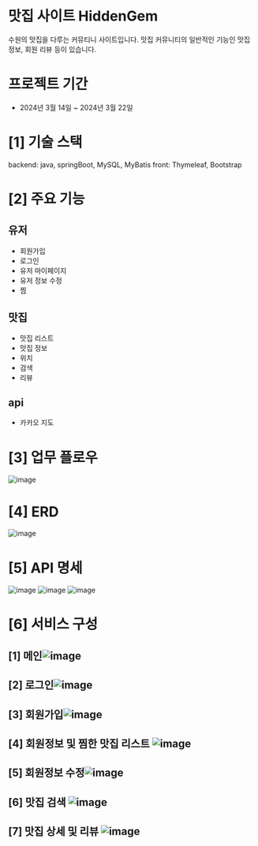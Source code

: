 # 맛집 사이트 HiddenGem
수원의 맛집을 다루는 커뮤티니 사이트입니다. 맛집 커뮤니티의 일반적인 기능인 맛집 정보, 회원 리뷰 등이 있습니다.

# 프로젝트 기간
- 2024년 3월 14일 ~ 2024년 3월 22일

# [1] 기술 스택
backend: java, springBoot, MySQL, MyBatis
front: Thymeleaf, Bootstrap

# [2] 주요 기능
## 유저
- 회원가입
- 로그인
- 유저 마이페이지
- 유저 정보 수정
- 찜

## 맛집
- 맛집 리스트
- 맛집 정보
- 위치
- 검색
- 리뷰

## api
- 카카오 지도
  
# [3] 업무 플로우
![image](https://github.com/Ape07Park/MidTermProject_HiddenGem/assets/132667775/b1ddbe0a-7771-4d42-84ba-70a073f9bc55)

# [4] ERD
![image](https://github.com/Ape07Park/MidTermProject_HiddenGem/assets/132667775/249ce3bc-b9fa-4807-9015-783d4ce3dccc)

# [5] API 명세
![image](https://github.com/Ape07Park/MidTermProject_HiddenGem/assets/132667775/b6e0fea6-fea4-47e9-ae26-e42d04105906)
![image](https://github.com/Ape07Park/MidTermProject_HiddenGem/assets/132667775/7a892438-15ab-4e72-8af4-ac1fb26be92e)
![image](https://github.com/Ape07Park/MidTermProject_HiddenGem/assets/132667775/85b85b1e-70b4-45ab-b984-3e4089355f5d)

# [6] 서비스 구성

## [1] 메인![image](https://github.com/Ape07Park/MidTermProject_HiddenGem/assets/132667775/2353f3a5-d7b8-4929-948b-39cd8d5b546e)

## [2] 로그인![image](https://github.com/Ape07Park/MidTermProject_HiddenGem/assets/132667775/36fc7022-ae67-4eab-88f6-fdcc82be7a7f)

## [3] 회원가입![image](https://github.com/Ape07Park/MidTermProject_HiddenGem/assets/132667775/3c1666dc-2ba5-4820-bf3d-145d91e42e42)

## [4] 회원정보 및 찜한 맛집 리스트 ![image](https://github.com/Ape07Park/MidTermProject_HiddenGem/assets/132667775/55db6eba-ebff-4d3e-aebb-fead21ef8cbb)

## [5] 회원정보 수정![image](https://github.com/Ape07Park/MidTermProject_HiddenGem/assets/132667775/e604bb41-aec7-4120-9514-de06c171aadf)

## [6] 맛집 검색 ![image](https://github.com/Ape07Park/MidTermProject_HiddenGem/assets/132667775/967f62b1-54b2-4f3c-87ad-3f2e30eb7532)

## [7] 맛집 상세 및 리뷰 ![image](https://github.com/Ape07Park/MidTermProject_HiddenGem/assets/132667775/0a61ca49-895e-4312-968f-3b14f0ef4cce)
